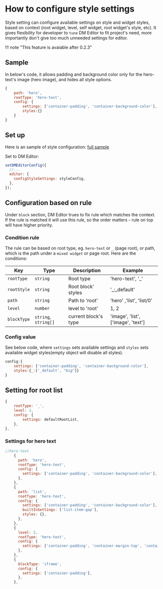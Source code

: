 # How to configure style settings

Style setting can configure available settings on style and widget styles, based on context (root widget, level, self widget, root widget's style, etc). It gives flexibility for developer to `tune` DM Editor to fit project's need, more importantly don't give too much unneeded settings for editor.

!!! note "This feature is avaiable after 0.2.3"

## Sample

In below's code, it allows padding and background color only for the hero-text's image (hero image), and hides all style options.

```javascript
{
    path: 'hero',
    rootType: 'hero-text',
    config: {
        settings: ['container-padding', 'container-background-color'],
        styles:{}
    }
}
```

## Set up

Here is an sample of style configuration: [full sample](./styleConfig.txt)

Set to DM Editor:

```javascript
setDMEditorConfig({
  //...
  editor: {
    configStyleSettings: styleConfig,
  },
});
```

## Configuration based on rule

Under `block` section, DM Editor trues to fix rule which matches the context. If the rule is matched it will use this rule, so the order matters - rule on top will have higher priority.

### Condition rule

The rule can be based on root type, eg. `hero-text` or `_` (page root), or path, which is the path under a `mixed widget` or page root. Here are the conditions:

| Key         | Type                 | Description          | Example                           |
| ----------- | -------------------- | -------------------- | --------------------------------- |
| `rootType`  | `string`             | Root type            | 'hero-text', '\_'                 |
| `rootStyle` | `string`             | Root block' styles   | '\_:\_default'                    |
| `path`      | `string`             | Path to 'root'       | 'hero' ,'list', 'list/0'          |
| `level`     | `number`             | level to 'root'      | 1, 2                              |
| `blockType` | `string`, `string[]` | current block's type | 'image', 'list',['image', 'text'] |

### Config value

See below code, where `settings` sets available settings and `styles` sets available widget styles(empty object will disable all styles).

```javascript
config:{
    settings: ['container-padding', 'container-background-color'],
    styles:{_:['_default', "big"]}
}
```

## Setting for root list

```javascript
{
    rootType: '_',
    level: 1,
    config: {
        settings: defaultRootList,
    },
},
```

### Settings for hero text

```javascript
//hero-text
    {
      path: 'hero',
      rootType: 'hero-text',
      config: {
        settings: ['container-padding', 'container-background-color'],
      },
    },
    {
      path: 'list',
      rootType: 'hero-text',
      config: {
        settings: ['container-padding', 'container-background-color'],
        builtInSettings: ['list-item-gap'],
        styles: {},
      },
    },
    {
      level: 2,
      rootType: 'hero-text',
      config: {
        settings: ['container-padding', 'container-margin-top', 'container-background-color'],
      },
    },
    {
      blockType: 'iframe',
      config: {
        settings: ['container-padding'],
      },
    },
```
